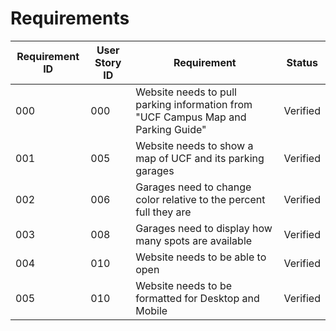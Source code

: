 # Requirements

| Requirement ID | User Story ID | Requirement | Status |
|----------------|---------------|-------------|--------|
|            000 |           000 |  Website needs to pull parking information from "UCF Campus Map and Parking Guide"| Verified |
|            001 |           005 |  Website needs to show a map of UCF and its parking garages| Verified |
|            002 |           006 |  Garages need to change color relative to the percent full they are| Verified |
|            003 |           008 |  Garages need to display how many spots are available| Verified |
|            004 |           010 |  Website needs to be able to open| Verified |
|            005 |           010 |  Website needs to be formatted for Desktop and Mobile| Verified |